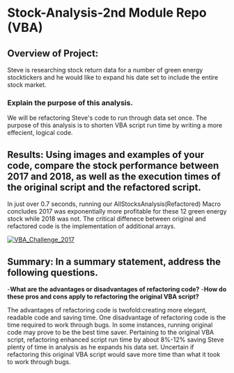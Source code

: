 # Stock-Analysis-2nd Module Repo (VBA)

## Overview of Project:
Steve is researching stock return data for a number of green energy stocktickers and he would like to expand his date set to include the entire stock market.

### Explain the purpose of this analysis.
We will be refactoring Steve's code to run through data set once. The purpose of this analysis is to shorten VBA script run time by writing a more effecient, logical code. 

## Results: Using images and examples of your code, compare the stock performance between 2017 and 2018, as well as the execution times of the original script and the refactored script.
In just over 0.7 seconds, running our AllStocksAnalysis(Refactored) Macro concludes 2017 was exponentially more profitable for these 12 green energy stock while 2018 was not. The critical diffenece between original and refactored code is the implementation of additional arrays.

[![VBA_Challenge_2017](https://user-images.githubusercontent.com/80009944/116812690-0f5c2e00-ab1e-11eb-9374-ae3d2a59479d.png)](url)


## Summary: In a summary statement, address the following questions.

-**What are the advantages or disadvantages of refactoring code?**
-**How do these pros and cons apply to refactoring the original VBA script?**

The advantages of refactoring code is twofold:creating more elegant, readable code and saving time. One disadvantage of refactoring code is the time required to work through bugs.
In some instances, running original code may prove to be the best time saver.
Pertaining to the original VBA script, refactoring enhanced script run time by about 8%-12% saving Steve plenty of time in analysis as he expands his data set. Uncertain if refactoring this original VBA script would save more time than what it took to work through bugs.
